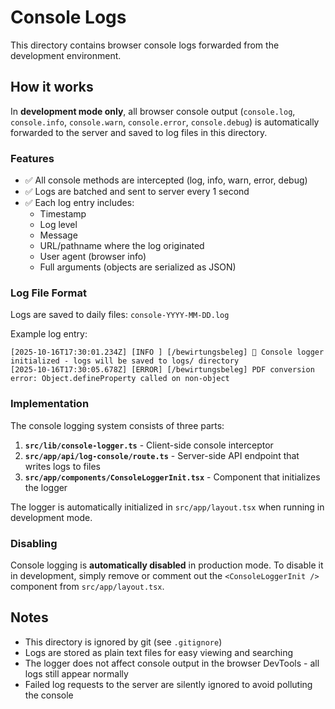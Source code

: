 # Console Logs

This directory contains browser console logs forwarded from the development environment.

## How it works

In **development mode only**, all browser console output (`console.log`, `console.info`, `console.warn`, `console.error`, `console.debug`) is automatically forwarded to the server and saved to log files in this directory.

### Features

- ✅ All console methods are intercepted (log, info, warn, error, debug)
- ✅ Logs are batched and sent to server every 1 second
- ✅ Each log entry includes:
  - Timestamp
  - Log level
  - Message
  - URL/pathname where the log originated
  - User agent (browser info)
  - Full arguments (objects are serialized as JSON)

### Log File Format

Logs are saved to daily files: `console-YYYY-MM-DD.log`

Example log entry:
```
[2025-10-16T17:30:01.234Z] [INFO ] [/bewirtungsbeleg] 📝 Console logger initialized - logs will be saved to logs/ directory
[2025-10-16T17:30:05.678Z] [ERROR] [/bewirtungsbeleg] PDF conversion error: Object.defineProperty called on non-object
```

### Implementation

The console logging system consists of three parts:

1. **`src/lib/console-logger.ts`** - Client-side console interceptor
2. **`src/app/api/log-console/route.ts`** - Server-side API endpoint that writes logs to files
3. **`src/app/components/ConsoleLoggerInit.tsx`** - Component that initializes the logger

The logger is automatically initialized in `src/app/layout.tsx` when running in development mode.

### Disabling

Console logging is **automatically disabled** in production mode. To disable it in development, simply remove or comment out the `<ConsoleLoggerInit />` component from `src/app/layout.tsx`.

## Notes

- This directory is ignored by git (see `.gitignore`)
- Logs are stored as plain text files for easy viewing and searching
- The logger does not affect console output in the browser DevTools - all logs still appear normally
- Failed log requests to the server are silently ignored to avoid polluting the console
